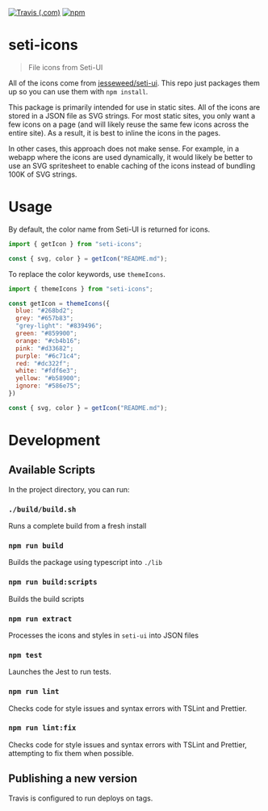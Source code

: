[![Travis (.com)](https://img.shields.io/travis/com/elviswolcott/seti-icons?logo=travis)](https://travis-ci.com/elviswolcott/seti-icons)
[![npm](https://img.shields.io/npm/v/seti-icons?label=seti-icons&logo=npm)](https://www.npmjs.com/package/seti-icons)
# seti-icons

> File icons from Seti-UI

All of the icons come from [jesseweed/seti-ui](https://github.com/jesseweed/seti-ui). 
This repo just packages them up so you can use them with `npm install`.

This package is primarily intended for use in static sites.
All of the icons are stored in a JSON file as SVG strings.
For most static sites, you only want a few icons on a page (and will likely reuse the same few icons across the entire site).
As a result, it is best to inline the icons in the pages.

In other cases, this approach does not make sense. 
For example, in a webapp where the icons are used dynamically, it would likely be better to use an SVG spritesheet to enable caching of the icons instead of bundling 100K of SVG strings.

# Usage

By default, the color name from Seti-UI is returned for icons.

```js
import { getIcon } from "seti-icons";

const { svg, color } = getIcon("README.md");
```

To replace the color keywords, use `themeIcons`.

```js
import { themeIcons } from "seti-icons";

const getIcon = themeIcons({
  blue: "#268bd2";
  grey: "#657b83";
  "grey-light": "#839496";
  green: "#859900";
  orange: "#cb4b16";
  pink: "#d33682";
  purple: "#6c71c4";
  red: "#dc322f";
  white: "#fdf6e3";
  yellow: "#b58900";
  ignore: "#586e75";
})

const { svg, color } = getIcon("README.md");
```

# Development

## Available Scripts

In the project directory, you can run:

### `./build/build.sh`

Runs a complete build from a fresh install

### `npm run build`

Builds the package using typescript into `./lib`

### `npm run build:scripts`

Builds the build scripts

### `npm run extract`

Processes the icons and styles in `seti-ui` into JSON files

### `npm test`

Launches the Jest to run tests.

### `npm run lint`

Checks code for style issues and syntax errors with TSLint and Prettier.

### `npm run lint:fix`

Checks code for style issues and syntax errors with TSLint and Prettier, attempting to fix them when possible.

## Publishing a new version

Travis is configured to run deploys on tags.